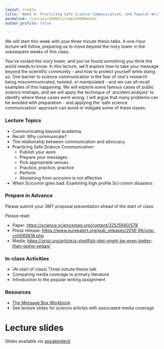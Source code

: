 ```yaml
---
layout: single
title: "Week 9: Practicing Safe Science Communication, and Popular Writing"
permalink: /courses/6000SciComm/6000Week9/
author_profile: false

---
```


We will start this week with your three minute thesis talks. A one-hour lecture will follow, preparing us to move beyond the ivory tower in the subsequent weeks of this class.

You've rocked the ivory tower, and you've found something you think the world needs to know. In this lecture, we'll explore how to take your message beyond the scientific community - and how to protect yourself while doing so. One barrier to science communication is the fear of one's research being miscommunicated, twisted, or manipulated - and we can all recall examples of this happening. We will explore some famous cases of public science mishaps, and we will apply the technique of 'accident analysis' to identify where these cases went wrong. I will argue that many problems can be avoided with preparation - and applying the 'safe science communciation' approach can avoid or mitigate some of these issues.

### Lecture Topics

* Communicating beyond academia
* Recall: Why communicate?
* The relationship between communication and advocacy
* Practicing Safe Science Communication:
    - Publish your work
    - Prepare your messages
    - Pick appropriate venues
    - Practice, practice, practice
    - Perform
    - Abstaining from scicomm is not effective
* When Scicomm goes bad: Examining high profile Sci-comm disasters

### Prepare in Advance

Please submit your 3MT proposal presentation ahead of the start of class.

Please read:

* Paper: https://science.sciencemag.org/content/325/5940/578
* Press release: https://www.eurekalert.org/pub_releases/2018-06/uow-cmt060618.php
* Media: https://grist.org/article/a-shellfish-diet-might-be-even-better-than-going-vegan/

### In-class Activities

* (At start of class) Three minute thesis talk
* Comparing media coverage to primary literature
* Introduction to the popular writing assignment

### Resources

- [The Message Box Workbook](https://www.compassscicomm.org/the-message-box-workbook)
- See lecture slides for science articles with associated media coverage

# Lecture slides

<script async class="speakerdeck-embed" data-id="cd5323aab31d484ebb309aa8c5bb5c6a" data-ratio="1.77777777777778" src="//speakerdeck.com/assets/embed.js"></script>

Slides available via [speakerdeck](https://speakerdeck.com/pandalusplatyceros/fish-6000-week-9-practicing-safe-scicomm-and-popular-writing)